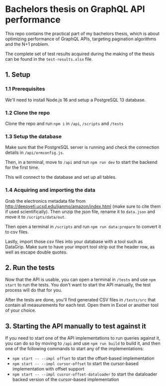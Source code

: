 # Bachelors thesis on GraphQL API performance

This repo contains the practical part of my bachelors thesis,
which is about optimizing performance of GraphQL APIs, targeting pagination algorithms and the N+1 problem.

The complete set of test results acquired during the making of the thesis can be found in the `test-results.xlsx` file.

## 1. Setup

### 1.1 Prerequisites

We'll need to install Node.js 16 and setup a PostgreSQL 13 database.

### 1.2 Clone the repo

Clone the repo and run `npm i` in `/api`, `/scripts` and `/tests`

### 1.3 Setup the database

Make sure that the PostgreSQL server is running and check the connection details in `/api/ormconfig.js`.

Then, in a terminal, move to `/api` and run `npm run dev` to start the backend for the first time.

This will connect to the database and set up all tables.

### 1.4 Acquiring and importing the data

Grab the electronics metadata file from http://deepyeti.ucsd.edu/jianmo/amazon/index.html (make sure to cite them if used scientifically). Then unzip the json file, rename it to `data.json` and move it to `/scripts/data/out`.

Then open a terminal in `/scripts` and run `npm run data:prepare` to convert it to csv files.

Lastly, import those csv files into your database with a tool such as DataGrip. Make sure to have your import tool strip out the header row, as well as escape double quotes.

## 2. Run the tests

Now that the API is usable, you can open a terminal in `/tests` and use `npm start` to run the tests.
You don't want to start the API manually, the test process will do that for you.

After the tests are done, you'll find generated CSV files in `/tests/src` that contain all measurements for each test.
Open them in Excel or another tool of your choice.

## 3. Starting the API manually to test against it

If you need to start one of the API implementations to run queries against it, you can do so by moving to `/api`
and use `npm run build` to build it, and then one of the following commands to start any of the implementations:

- `npm start -- --impl offset` to start the offset-based implementation
- `npm start -- --impl cursor-offset` to start the cursor-based implementation with offset support
- `npm start -- --impl cusror-offset-dataloader` to start the dataloader backed version of the cursor-based implementation

